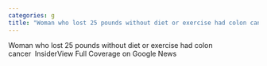 ```yaml
---
categories: g
title: "Woman who lost 25 pounds without diet or exercise had colon cancer  Insider"
---
```

Woman who lost 25 pounds without diet or exercise had colon cancer&nbsp;&nbsp;InsiderView Full Coverage on Google News